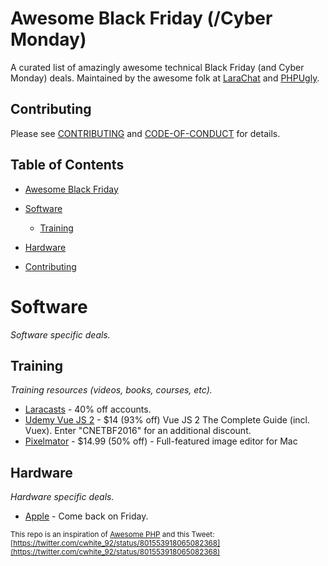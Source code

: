 # Awesome Black Friday (/Cyber Monday)

A curated list of amazingly awesome technical Black Friday (and Cyber Monday) deals. Maintained by the awesome folk at [LaraChat](https://larachat.co) and [PHPUgly](https://phpugly.com/).

## Contributing
Please see [CONTRIBUTING](https://github.com/smayzes/awesome-blackfriday/blob/master/CONTRIBUTING.md) and [CODE-OF-CONDUCT](https://github.com/smayzes/awesome-blackfriday/blob/master/CODE-OF-CONDUCT.md) for details.

## Table of Contents
- [Awesome Black Friday](#awesome-black-friday)
- [Software](#software)
    - [Training](#software-training)
- [Hardware](#hardware)


- [Contributing](#contributing)


# Software
*Software specific deals.*

## Training
*Training resources (videos, books, courses, etc).*
* [Laracasts](https://laracasts.com/sales/2016) - 40% off accounts.
* [Udemy Vue JS 2](https://www.udemy.com/vuejs-2-the-complete-guide/) - $14 (93% off) Vue JS 2 The Complete Guide (incl. Vuex). Enter "CNETBF2016" for an additional discount.
* [Pixelmator](https://itunes.apple.com/us/app/pixelmator/id407963104) - $14.99 (50% off) - Full-featured image editor for Mac

## Hardware
*Hardware specific deals.*

* [Apple](http://www.apple.com/shop/gifts/one-day-shopping-event) - Come back on Friday.


<sup>This repo is an inspiration of [Awesome PHP](https://github.com/ziadoz/awesome-php) and this Tweet: [https://twitter.com/cwhite_92/status/801553918065082368](https://twitter.com/cwhite_92/status/801553918065082368)</sup>
